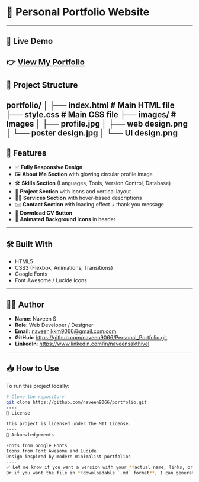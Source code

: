 # 💼 Personal Portfolio Website
----
## 🔗 Live Demo

👉 [View My Portfolio](https://github.com/naveen9066/Personal_Portfolio.git)  
----
## 📁 Project Structure
portfolio/
│
├── index.html # Main HTML file
├── style.css # Main CSS file
├── images/ # Images 
│ ├── profile.jpg
│ ├── web design.png
│ └── poster design.jpg
│ └── UI design.png
----
## 🎯 Features

- ✅ **Fully Responsive Design**
- 🖼️ **About Me Section** with glowing circular profile image
- 🛠️ **Skills Section** (Languages, Tools, Version Control, Database)
- 📁 **Project Section** with icons and vertical layout
- 🧑‍💼 **Services Section** with hover-based descriptions
- ✉️ **Contact Section** with loading effect + thank you message
- 📄 **Download CV Button**
- 🌌 **Animated Background Icons** in header
----
## 🛠️ Built With

- HTML5  
- CSS3 (Flexbox, Animations, Transitions)  
- Google Fonts  
- Font Awesome / Lucide Icons
----
## 🧑‍💻 Author

- **Name**: Naveen S  
- **Role**: Web Developer / Designer  
- **Email**: naveenjkkm9066@gmail.com.com  
- **GitHub**: https://github.com/naveen9066/Personal_Portfolio.git
- **LinkedIn**: https://www.linkedin.com/in/naveensakthivel  
---
## 📥 How to Use

To run this project locally:

```bash
# Clone the repository
git clone https://github.com/naveen9066/portfolio.git
----
📃 License

This project is licensed under the MIT License.
----
🙏 Acknowledgements

Fonts from Google Fonts
Icons from Font Awesome and Lucide
Design inspired by modern minimalist portfolios
----
✅ Let me know if you want a version with your **actual name, links, or live deployment link** included — I’ll update it instantly for you.  
Or if you want the file in **downloadable `.md` format**, I can generate that too.






